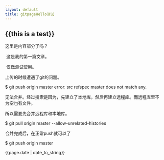 ```yaml
---
layout: default
title: gitpageHello测试
---
```


<h2>{{this is a test}}</h2>

<p>这里是内容部分了吗？

​	这是我的第一篇文章。

​	仅做测试使用。

上传的时候遭遇了git的问题。

$ git push origin master
error: src refspec master does not match any.

无法合并。经过搜索是因为，先建立了本地库，然后再建立远程库。而远程库里不为空也有文件。

所以需要先合并远程库和本地库。

$ git pull origin master --allow-unrelated-histories

合并完成后，在正常push就可以了

$ git push origin master 

</p>

<p> {{page.date | date_to_string}}</p>
